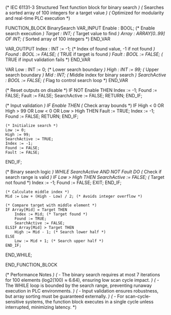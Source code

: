 (* IEC 61131-3 Structured Text function block for binary search *)
(* Searches a sorted array of 100 integers for a target value *)
(* Optimized for modularity and real-time PLC execution *)

FUNCTION_BLOCK BinarySearch
VAR_INPUT
    Enable : BOOL; (* Enable search execution *)
    Target : INT; (* Target value to find *)
    Array : ARRAY[0..99] OF INT; (* Sorted array of 100 integers *)
END_VAR

VAR_OUTPUT
    Index : INT := -1; (* Index of found value, -1 if not found *)
    Found : BOOL := FALSE; (* TRUE if target is found *)
    Fault : BOOL := FALSE; (* TRUE if input validation fails *)
END_VAR

VAR
    Low : INT := 0; (* Lower search boundary *)
    High : INT := 99; (* Upper search boundary *)
    Mid : INT; (* Middle index for binary search *)
    SearchActive : BOOL := FALSE; (* Flag to control search loop *)
END_VAR

(* Reset outputs on disable *)
IF NOT Enable THEN
    Index := -1;
    Found := FALSE;
    Fault := FALSE;
    SearchActive := FALSE;
    RETURN;
END_IF;

(* Input validation *)
IF Enable THEN
    (* Check array bounds *)
    IF High < 0 OR High > 99 OR Low < 0 OR Low > High THEN
        Fault := TRUE;
        Index := -1;
        Found := FALSE;
        RETURN;
    END_IF;
    
    (* Initialize search *)
    Low := 0;
    High := 99;
    SearchActive := TRUE;
    Index := -1;
    Found := FALSE;
    Fault := FALSE;
END_IF;

(* Binary search logic *)
WHILE SearchActive AND NOT Fault DO
    (* Check if search range is valid *)
    IF Low > High THEN
        SearchActive := FALSE; (* Target not found *)
        Index := -1;
        Found := FALSE;
        EXIT;
    END_IF;
    
    (* Calculate middle index *)
    Mid := Low + (High - Low) / 2; (* Avoids integer overflow *)
    
    (* Compare target with middle element *)
    IF Array[Mid] = Target THEN
        Index := Mid; (* Target found *)
        Found := TRUE;
        SearchActive := FALSE;
    ELSIF Array[Mid] > Target THEN
        High := Mid - 1; (* Search lower half *)
    ELSE
        Low := Mid + 1; (* Search upper half *)
    END_IF;
END_WHILE;

END_FUNCTION_BLOCK

(* Performance Notes *)
(* - The binary search requires at most 7 iterations for 100 elements (log2(100) ≈ 6.64), ensuring low scan cycle impact. *)
(* - The WHILE loop is bounded by the search range, preventing runaway execution in PLC environments. *)
(* - Input validation ensures robustness, but array sorting must be guaranteed externally. *)
(* - For scan-cycle-sensitive systems, the function block executes in a single cycle unless interrupted, minimizing latency. *)
